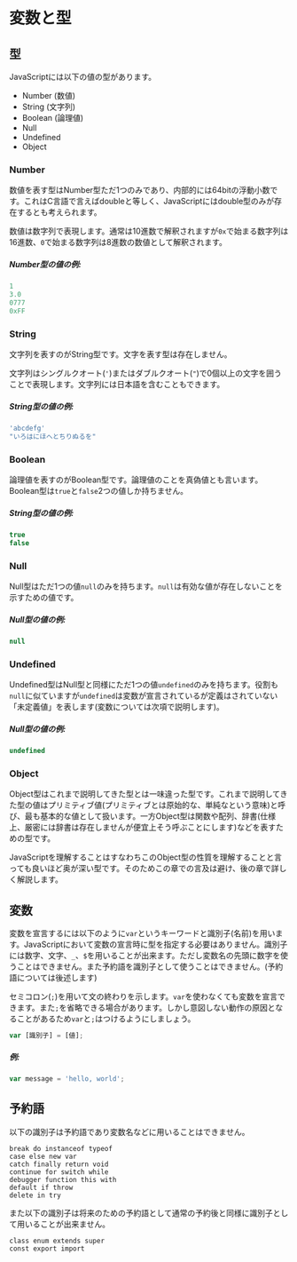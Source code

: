 # 変数と型
## 型
JavaScriptには以下の値の型があります。

* Number (数値)
* String (文字列)
* Boolean (論理値)
* Null
* Undefined
* Object

### Number
数値を表す型はNumber型ただ1つのみであり、内部的には64bitの浮動小数です。これはC言語で言えばdoubleと等しく、JavaScriptにはdouble型のみが存在するとも考えられます。

数値は数字列で表現します。通常は10進数で解釈されますが`0x`で始まる数字列は16進数、`0`で始まる数字列は8進数の数値として解釈されます。

##### Number型の値の例:
```js
1
3.0
0777
0xFF
```

### String
文字列を表すのがString型です。文字を表す型は存在しません。

文字列はシングルクオート(`'`)またはダブルクオート(`"`)で0個以上の文字を囲うことで表現します。文字列には日本語を含むこともできます。

##### String型の値の例:
```js
'abcdefg'
"いろはにほへとちりぬるを"
```

### Boolean
論理値を表すのがBoolean型です。論理値のことを真偽値とも言います。Boolean型は`true`と`false`2つの値しか持ちません。

##### String型の値の例:
```js
true
false
```

### Null
Null型はただ1つの値`null`のみを持ちます。`null`は有効な値が存在しないことを示すための値です。

##### Null型の値の例:
```js
null
```

### Undefined
Undefined型はNull型と同様にただ1つの値`undefined`のみを持ちます。役割も`null`に似ていますが`undefined`は変数が宣言されているが定義はされていない「未定義値」を表します(変数については次項で説明します)。

##### Null型の値の例:
```js
undefined
```

### Object
Object型はこれまで説明してきた型とは一味違った型です。これまで説明してきた型の値はプリミティブ値(プリミティブとは原始的な、単純なという意味)と呼び、最も基本的な値として扱います。一方Object型は関数や配列、辞書(仕様上、厳密には辞書は存在しませんが便宜上そう呼ぶことにします)などを表すための型です。

JavaScriptを理解することはすなわちこのObject型の性質を理解することと言っても良いほど奥が深い型です。そのためこの章での言及は避け、後の章で詳しく解説します。

## 変数
変数を宣言するには以下のように`var`というキーワードと識別子(名前)を用います。JavaScriptにおいて変数の宣言時に型を指定する必要はありません。識別子には数字、文字、`_`、`$`を用いることが出来ます。ただし変数名の先頭に数字を使うことはできません。また予約語を識別子として使うことはできません。(予約語については後述します)

セミコロン(`;`)を用いて文の終わりを示します。`var`を使わなくても変数を宣言できます。また`;`を省略できる場合があります。しかし意図しない動作の原因となることがあるため`var`と`;`はつけるようにしましょう。

```js
var [識別子] = [値];
```

##### 例:
```js
var message = 'hello, world';
```

## 予約語
以下の識別子は予約語であり変数名などに用いることはできません。

```
break do instanceof typeof
case else new var
catch finally return void
continue for switch while
debugger function this with
default if throw
delete in try
```

また以下の識別子は将来のための予約語として通常の予約後と同様に識別子として用いることが出来ません。

```
class enum extends super
const export import
```
